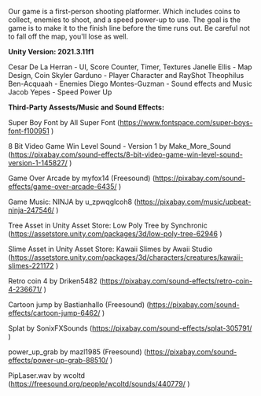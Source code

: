 Our game is a first-person shooting platformer. Which includes coins to collect, enemies to shoot, and a speed power-up to use. The goal is the game is to make it to the finish line before the time runs out. Be careful not to fall off the map, you'll lose as well.

**Unity Version: 2021.3.11f1**

Cesar De La Herran - UI, Score Counter, Timer, Textures
Janelle Ellis - Map Design, Coin
Skyler Garduno - Player Character and RayShot
Theophilus Ben-Acquaah - Enemies
Diego Montes-Guzman - Sound effects and Music
Jacob Yepes - Speed Power Up

**Third-Party Assests/Music and Sound Effects:**

Super Boy Font by All Super Font (https://www.fontspace.com/super-boys-font-f100951 )

8 Bit Video Game Win Level Sound - Version 1 by Make_More_Sound (https://pixabay.com/sound-effects/8-bit-video-game-win-level-sound-version-1-145827/ )

Game Over Arcade by myfox14 (Freesound) (https://pixabay.com/sound-effects/game-over-arcade-6435/ )

Game Music: NINJA by u_zpwqglcoh8 (https://pixabay.com/music/upbeat-ninja-247546/ )

Tree Asset in Unity Asset Store: Low Poly Tree by Synchronic (https://assetstore.unity.com/packages/3d/low-poly-tree-62946 )

Slime Asset in Unity Asset Store: Kawaii Slimes by Awaii Studio (https://assetstore.unity.com/packages/3d/characters/creatures/kawaii-slimes-221172 )

Retro coin 4 by Driken5482 (https://pixabay.com/sound-effects/retro-coin-4-236671/ )

Cartoon jump by Bastianhallo (Freesound) (https://pixabay.com/sound-effects/cartoon-jump-6462/ )

Splat by SonixFXSounds (https://pixabay.com/sound-effects/splat-305791/ )

power_up_grab by mazl1985 (Freesound) (https://pixabay.com/sound-effects/power-up-grab-88510/ )

PipLaser.wav by wcoltd (https://freesound.org/people/wcoltd/sounds/440779/ )
